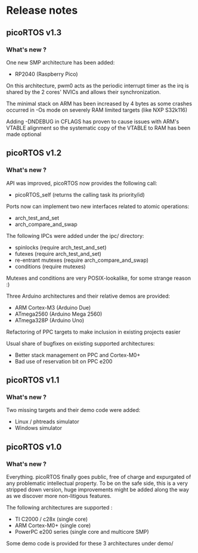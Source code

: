 # Release notes

## picoRTOS v1.3
### What's new ?

One new SMP architecture has been added:
 - RP2040 (Raspberry Pico)

On this architecture, pwm0 acts as the periodic interrupt timer as the
irq is shared by the 2 cores' NVICs and allows their synchronization.

The minimal stack on ARM has been increased by 4 bytes as some crashes occurred
in -Os mode on severely RAM limited targets (like NXP S32k116)

Adding -DNDEBUG in CFLAGS has proven to cause issues with ARM's VTABLE alignment
so the systematic copy of the VTABLE to RAM has been made optional

## picoRTOS v1.2
### What's new ?

API was improved, picoRTOS now provides the following call:
 - picoRTOS_self (returns the calling task its priority/id)

Ports now can implement two new interfaces related to atomic operations:
 - arch_test_and_set
 - arch_compare_and_swap

The following IPCs were added under the ipc/ directory:
 - spinlocks (require arch_test_and_set)
 - futexes (require arch_test_and_set)
 - re-entrant mutexes (require arch_compare_and_swap)
 - conditions (require mutexes)

Mutexes and conditions are very POSIX-lookalike, for some strange reason :)

Three Arduino architectures and their relative demos are provided:
 - ARM Cortex-M3 (Arduino Due)
 - ATmega2560 (Arduino Mega 2560)
 - ATmega328P (Arduino Uno)

Refactoring of PPC targets to make inclusion in existing projects easier

Usual share of bugfixes on existing supported architectures:
 - Better stack management on PPC and Cortex-M0+
 - Bad use of reservation bit on PPC e200

## picoRTOS v1.1
### What's new ?

Two missing targets and their demo code were added:
 - Linux / phtreads simulator
 - Windows simulator

## picoRTOS v1.0
### What's new ?

Everything. picoRTOS finally goes public, free of charge and expurgated of any problematic
intellectual property. To be on the safe side, this is a very stripped down version, huge
improvements might be added along the way as we discover more non-litigous features. 

The following architectures are supported :
 - TI C2000 / c28x (single core)
 - ARM Cortex-M0+ (single core)
 - PowerPC e200 series (single core and multicore SMP)

Some demo code is provided for these 3 architectures under demo/
